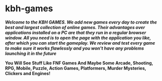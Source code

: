 # kbh-games

***Welcome to the KBH GAMES. We add new games every day to create the best and largest collection of online games. Their advantages over applications installed on a PC are that they run in a regular browser window. All you need is to open the page with the application you like, after which you can start the gameplay. We review and test every game to make sure it works flawlessly and you won't have any problems launching it in the future***

**You Will See Stuff Like FNF Games And Maybe Some Arcade, Shooting, RPG, Mobile, Puzzle, Action Games, Platformers, Murder Mysteries, Clickers and Engines!**

